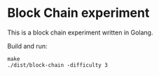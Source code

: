 # Block Chain experiment

This is a block chain experiment written in Golang.

Build and run:

```
make
./dist/block-chain -difficulty 3
```
